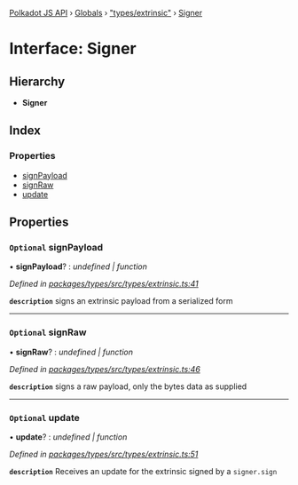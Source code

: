 [Polkadot JS API](../README.md) › [Globals](../globals.md) › ["types/extrinsic"](../modules/_types_extrinsic_.md) › [Signer](_types_extrinsic_.signer.md)

# Interface: Signer

## Hierarchy

* **Signer**

## Index

### Properties

* [signPayload](_types_extrinsic_.signer.md#optional-signpayload)
* [signRaw](_types_extrinsic_.signer.md#optional-signraw)
* [update](_types_extrinsic_.signer.md#optional-update)

## Properties

### `Optional` signPayload

• **signPayload**? : *undefined | function*

*Defined in [packages/types/src/types/extrinsic.ts:41](https://github.com/polkadot-js/api/blob/ad2b1abdc9/packages/types/src/types/extrinsic.ts#L41)*

**`description`** signs an extrinsic payload from a serialized form

___

### `Optional` signRaw

• **signRaw**? : *undefined | function*

*Defined in [packages/types/src/types/extrinsic.ts:46](https://github.com/polkadot-js/api/blob/ad2b1abdc9/packages/types/src/types/extrinsic.ts#L46)*

**`description`** signs a raw payload, only the bytes data as supplied

___

### `Optional` update

• **update**? : *undefined | function*

*Defined in [packages/types/src/types/extrinsic.ts:51](https://github.com/polkadot-js/api/blob/ad2b1abdc9/packages/types/src/types/extrinsic.ts#L51)*

**`description`** Receives an update for the extrinsic signed by a `signer.sign`
